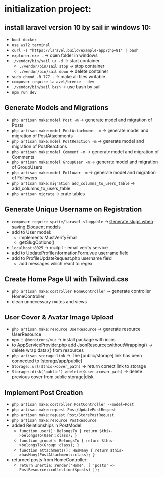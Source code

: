 # initialization project: 

## install laravel version 10 by sail in windows 10:

- `boot docker`
- `use wsl2 terminal`
- `curl -s "https://laravel.build/example-app?php=81" | bash`
- `explorer.exe .` -> open folder in windows
- `./vendor/bin/sail up -d` -> start container
  - `./vendor/bin/sail stop` -> stop container
  - `./vendor/bin/sail down` -> delete container
- `sudo chmod -R 777 .` -> make all files writable
- `composer require laravel/breeze --dev`
- `./vendor/bin/sail bash` -> use bash by sail
- `npm run dev`

## Generate Models and Migrations

- `php artisan make:model Post -m` -> generate model and migration of Posts
- `php artisan make:model PostAttachment -m` -> generate model and migration of PostAttachments
- `php artisan make:model PostReaction -m` -> generate model and migration of PostReactions
- `php artisan make:model Comment -m` -> generate model and migration of Comments
- `php artisan make:model GroupUser -m` -> generate model and migration of GroupUsers
- `php artisan make:model Follower -m` -> generate model and migration of Followers
- `php artisan make:migration add_columns_to_users_table` -> add_columns_to_users_table
- `php artisan migrate` -> crate tables

## Generate Unique Username on Registration

- `composer require spatie/laravel-sluggable` ->  [Generate slugs when saving Eloquent models](https://github.com/spatie/laravel-sluggable)
- add to User model:
  - implements MustVerifyEmail
  - getSlugOptions()
- `localhost:8025` -> mailpit - email verify service  
- add to UpdateProfileInformationForm.vue username field
- add to ProfileUpdateRequest.php username field
  - add messages which react to regex

## Create Home Page UI with Tailwind.css

- `php artisan make:controller HomeController` -> generate controller HomeController
- clean unnecessary routes and views

## User Cover & Avatar Image Upload
- `php artisan make:resource UserResource` -> generate resource UserResource
- `npm i @heroicons/vue` -> install package with icons
- to AppServiceProvider.php add JsonResource::withoutWrapping() -> delete wrap data:{} from resources
- `php artisan storage:link` -> The [public/storage] link has been connected to [storage/app/public]
- `Storage::url($this->cover_path)` -> return correct link to storage
- `Storage::disk('public')->delete($user->cover_path)` -> delete previous cover from public storage|disk

## Implement Post Creation
- `php artisan make:controller PostController --model=Post`
- `php artisan make:request Post/UpdatePostRequest`
- `php artisan make:request Post/StorePostRequest`
- `php artisan make:resource PostResource`
- added Relationships in PostModel:
  - `function user(): BelongsTo
    {
    return $this->belongsTo(User::class);
    }`
  - `function group(): BelongsTo
    {
    return $this->belongsTo(Group::class);
    }`
  - `function attachments(): HasMany
    {
    return $this->hasMany(PostAttachment::class);
    }`
- returned posts from HomeController:
  - `return Inertia::render('Home', [
    'posts' => PostResource::collection($posts)
    ]);`





